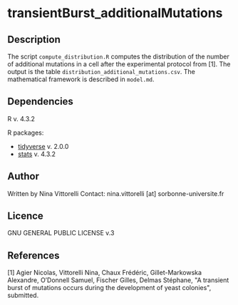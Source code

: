 # transientBurst_additionalMutations

## Description
The script `compute_distribution.R` computes the distribution of the number of additional mutations in a cell after the experimental protocol from [1]. The output is the table `distribution_additional_mutations.csv`. The mathematical framework is described in `model.md`.

## Dependencies
R v. 4.3.2

R packages: 
- [tidyverse](https://doi.org/10.21105/joss.01686) v. 2.0.0 
- [stats](https://www.R-project.org/) v. 4.3.2

## Author
Written by Nina Vittorelli
Contact: nina.vittorelli [at] sorbonne-universite.fr

## Licence 
GNU GENERAL PUBLIC LICENSE v.3

## References
[1] Agier Nicolas, Vittorelli Nina, Chaux Frédéric, Gillet-Markowska Alexandre, O’Donnell Samuel, Fischer Gilles, Delmas Stéphane, "A transient burst of mutations occurs during the development of yeast colonies", submitted.
